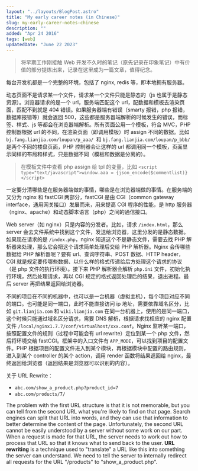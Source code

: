 ```yaml
---
layout: "../layouts/BlogPost.astro"
title: "My early career notes (in Chinese)"
slug: my-early-career-notes-chinese
description: ""
added: "Apr 24 2016"
tags: [web]
updatedDate: "June 22 2023"
---
```


> 将早期工作刚接触 Web 开发不久时的笔记（原先记录在印象笔记）中有价值的部分提炼出来，记录在这里成为一篇文章，值得纪念。

每台开发机都是一个完整的环境，包括了 nginx, redis 等，即本地拥有服务器。

动态页面不是请求某一个文件，请求某一个文件只能是静态的（js 也属于是静态资源）。浏览器请求的是一个 url，服务端匹配这个 url，配数据和模板去渲染页面，匹配不到就是 404 错误。如果服务器端有错误（smarty 报错，php 报错，数据库报错等）就会返回 500，这些都是服务器端解析的时候发生的错误，而标签、样式、js 等都会在浏览器端解析。所有页面公用一个模板，符合 MVC，PHP 控制器根据 url 的不同，在渲染页面（即调用模板）时 assign 不同的数据。比如 `bj.fang.lianjia.com/loupan/p_aaa/ `和 `bj.fang.lianjia.com/loupan/p_bbb/` 是两个不同的楼盘页面，PHP 控制器会让这样的 url 都调用同一个模板，页面显示同样的布局和样式，只是数据不同（模板和数据是分离的）。

> 在模板文件中查看 php assign 给 tpl 的变量，比如 `<script type="text/javascript">window.aaa = {json_encode($commentlist)}</script>`

一定要分清哪些是在服务器端做的事情，哪些是在浏览器端做的事情。在服务端的又分为 nginx 和 fastCGI 两部分，fastCGI 是由 CGI（common gateway interface，通用网关接口）发展而来，用来提高 CGI 程序的性能，是 http 服务器（nginx、apache）和动态脚本语言（php）之间的通信接口。

Web server（如 nginx）只是内容的分发者。比如，请求 `/index.html`，那么 server 会去文件系统中找到这个文件，发送给浏览器，这里分发的是静态数据。如果现在请求的是 `/index.php`，nginx 知道这个不是静态文件，需要去找 PHP 解析器来处理，那么它会把这个请求简单处理后交给 PHP 解析器。Nginx 会传哪些数据给 PHP 解析器呢？要有 url、查询字符串、POST 数据、HTTP header，CGI 就是规定要传哪些数据、以什么样的格式传递给后方处理这个请求的协议（是 php 文件的执行环境）。接下来 PHP 解析器会解析 `php.ini` 文件，初始化执行环境，然后处理请求，再以 CGI 规定的格式返回处理后的结果，退出进程。最后 server 再把结果返回给浏览器。

不同的项目在不同的机器中，也可以是一台机器（虚拟主机），每个项目对应不同的端口。也可能是同一端口，此时不能直接访问 ip 地址，需要依靠域名区分，比如 `git.lianjia.com` 和 `wiki.lianjia.com` 在同一台机器上，使用的是同一端口，这个时候只能通过域名区分请求，需要 DNS 解析，根据请求找相应的 nginx 配置文件 `/local/nginx1.7.7/conf/virtualhost/xxx.conf`。Nginx 监听某一端口，按照配置文件的规则（过程中可能会有 url rewrite）定位到某一个 php 文件，然后将环境交给 fastCGI。框架中的入口文件有 `APP_MODE`，可以找到项目的配置文件。PHP 根据项目的配置文件进入到某个模块，再根据模块中配置的路由规则，进入到某个 controller 的某个 action，调用 render 函数将结果返回给 nginx，最终返回给浏览器（返回结果是浏览器可以识别的内容）。

关于 URL Rewrite：
- `abc.com/show_a_product.php?product_id=7`
- `abc.com/products/7/`

The problem with the first URL structure is that it is not memorable, but you can tell from the second URL what you're likely to find on that page. Search engines can split that URL into words, and they can use that information to better determine the content of the page. Unfortunately, the second URL cannot be easily understood by a server without some work on our part. When a request is made for that URL, the server needs to work out how to process that URL so that it knows what to send back to the user. **URL rewriting** is a technique used to "translate" a URL like this into something the server can understand. We need to tell the server to internally redirect all requests for the URL "/products" to "show_a_product.php".
